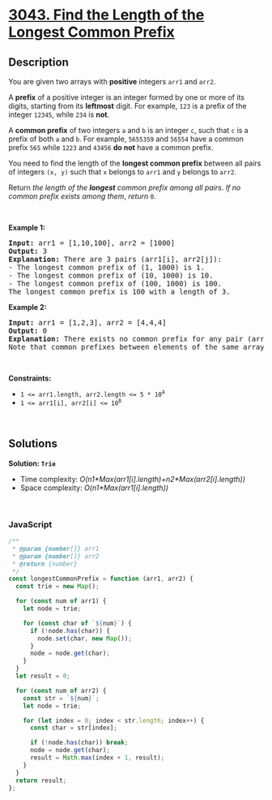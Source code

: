 # [3043. Find the Length of the Longest Common Prefix](https://leetcode.com/problems/find-the-length-of-the-longest-common-prefix)

## Description

<div class="elfjS" data-track-load="description_content"><p>You are given two arrays with <strong>positive</strong> integers <code>arr1</code> and <code>arr2</code>.</p>

<p>A <strong>prefix</strong> of a positive integer is an integer formed by one or more of its digits, starting from its <strong>leftmost</strong> digit. For example, <code>123</code> is a prefix of the integer <code>12345</code>, while <code>234</code> is <strong>not</strong>.</p>

<p>A <strong>common prefix</strong> of two integers <code>a</code> and <code>b</code> is an integer <code>c</code>, such that <code>c</code> is a prefix of both <code>a</code> and <code>b</code>. For example, <code>5655359</code> and <code>56554</code> have a common prefix <code>565</code> while <code>1223</code> and <code>43456</code> <strong>do not</strong> have a common prefix.</p>

<p>You need to find the length of the <strong>longest common prefix</strong> between all pairs of integers <code>(x, y)</code> such that <code>x</code> belongs to <code>arr1</code> and <code>y</code> belongs to <code>arr2</code>.</p>

<p>Return <em>the length of the <strong>longest</strong> common prefix among all pairs</em>.<em> If no common prefix exists among them</em>, <em>return</em> <code>0</code>.</p>

<p>&nbsp;</p>
<p><strong class="example">Example 1:</strong></p>

<pre><strong>Input:</strong> arr1 = [1,10,100], arr2 = [1000]
<strong>Output:</strong> 3
<strong>Explanation:</strong> There are 3 pairs (arr1[i], arr2[j]):
- The longest common prefix of (1, 1000) is 1.
- The longest common prefix of (10, 1000) is 10.
- The longest common prefix of (100, 1000) is 100.
The longest common prefix is 100 with a length of 3.
</pre>

<p><strong class="example">Example 2:</strong></p>

<pre><strong>Input:</strong> arr1 = [1,2,3], arr2 = [4,4,4]
<strong>Output:</strong> 0
<strong>Explanation:</strong> There exists no common prefix for any pair (arr1[i], arr2[j]), hence we return 0.
Note that common prefixes between elements of the same array do not count.
</pre>

<p>&nbsp;</p>
<p><strong>Constraints:</strong></p>

<ul>
	<li><code>1 &lt;= arr1.length, arr2.length &lt;= 5 * 10<sup>4</sup></code></li>
	<li><code>1 &lt;= arr1[i], arr2[i] &lt;= 10<sup>8</sup></code></li>
</ul>
</div>

<p>&nbsp;</p>

## Solutions

**Solution: `Trie`**

- Time complexity: <em>O(n1\*Max(arr1[i].length)+n2\*Max(arr2[i].length))</em>
- Space complexity: <em>O(n1\*Max(arr1[i].length))</em>

<p>&nbsp;</p>

### **JavaScript**

```js
/**
 * @param {number[]} arr1
 * @param {number[]} arr2
 * @return {number}
 */
const longestCommonPrefix = function (arr1, arr2) {
  const trie = new Map();

  for (const num of arr1) {
    let node = trie;

    for (const char of `${num}`) {
      if (!node.has(char)) {
        node.set(char, new Map());
      }
      node = node.get(char);
    }
  }
  let result = 0;

  for (const num of arr2) {
    const str = `${num}`;
    let node = trie;

    for (let index = 0; index < str.length; index++) {
      const char = str[index];

      if (!node.has(char)) break;
      node = node.get(char);
      result = Math.max(index + 1, result);
    }
  }
  return result;
};
```
